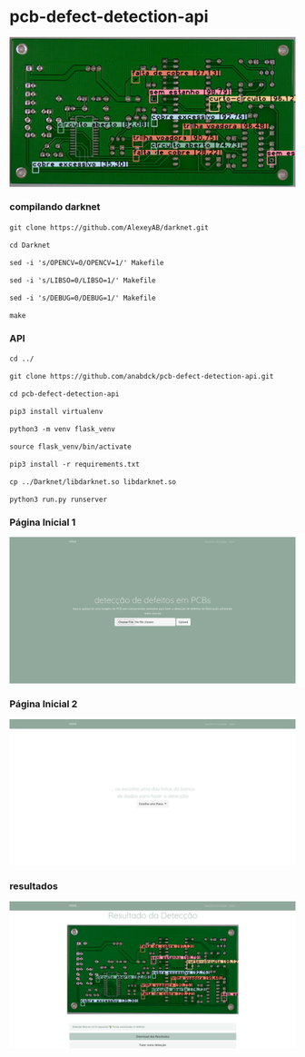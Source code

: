 # pcb-defect-detection-api

![4](/app/static/4.jpg)

### compilando darknet
`git clone https://github.com/AlexeyAB/darknet.git`

`cd Darknet`

`sed -i 's/OPENCV=0/OPENCV=1/' Makefile`

`sed -i 's/LIBSO=0/LIBSO=1/' Makefile`

`sed -i 's/DEBUG=0/DEBUG=1/' Makefile`

`make`


### API
`cd ../`

`git clone https://github.com/anabdck/pcb-defect-detection-api.git`

`cd pcb-defect-detection-api`

`pip3 install virtualenv`

`python3 -m venv flask_venv`

`source flask_venv/bin/activate`

`pip3 install -r requirements.txt`

`cp ../Darknet/libdarknet.so libdarknet.so`

`python3 run.py runserver`

### Página Inicial 1
![1](/app/static/1.png)


### Página Inicial 2
![2](/app/static/2.png)


### resultados
![3](/app/static/3.png)
